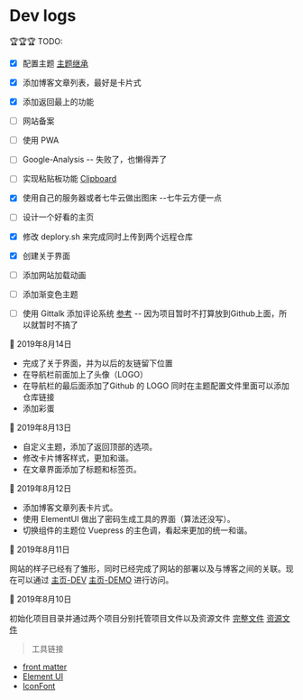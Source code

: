 # Dev logs

🏆🏆🏆 TODO:

- [x] 配置主题 [主题继承](https://juejin.im/post/5d00bf28e51d4555e372a5d8)

- [x] 添加博客文章列表，最好是卡片式

- [x] 添加返回最上的功能

- [ ] 网站备案

- [ ] 使用 PWA

- [ ] Google-Analysis -- 失败了，也懒得弄了

- [ ] 实现粘贴板功能 [Clipboard](https://blog.csdn.net/Mr_EvanChen/article/details/81034065)

- [x] 使用自己的服务器或者七牛云做出图床 --七牛云方便一点

- [ ] 设计一个好看的主页

- [x] 修改 deplory.sh 来完成同时上传到两个远程仓库

- [x] 创建关于界面

- [ ] 添加网站加载动画

- [ ] 添加渐变色主题

- [ ] 使用 Gittalk 添加评论系统 [参考](https://juejin.im/post/5c9e30fb6fb9a05e1c4cecf6) -- 因为项目暂时不打算放到Github上面，所以就暂时不搞了


📅 2019年8月14日

- 完成了关于界面，并为以后的友链留下位置
- 在导航栏前面加上了头像（LOGO）
- 在导航栏的最后面添加了Github 的 LOGO 同时在主题配置文件里面可以添加仓库链接
- 添加彩蛋 


📅 2019年8月13日

- 自定义主题，添加了返回顶部的选项。
- 修改卡片博客样式，更加和谐。
- 在文章界面添加了标题和标签页。

📅 2019年8月12日

- 添加博客文章列表卡片式。
- 使用 ElementUI 做出了密码生成工具的界面（算法还没写）。
- 切换组件的主题位 Vuepress 的主色调，看起来更加的统一和谐。
  
📅 2019年8月11日

网站的样子已经有了雏形，同时已经完成了网站的部署以及与博客之间的关联。现在可以通过 
[主页-DEV](https://www.xerrors.fun:8080) 
[主页-DEMO](https://xerrors.coding.me) 进行访问。

📅 2019年8月10日

初始化项目目录并通过两个项目分别托管项目文件以及资源文件 
[完整文件](https://git.dev.tencent.com/Xerrors/Xerrors) 
[资源文件](https://github.com/Xerrors/Xerrors.github.io)

> 工具链接

- [front matter](https://hexo.io/zh-cn/docs/front-matter.html)
- [Element UI](https://element.eleme.cn/#/zh-CN/component/)
- [IconFont](https://www.iconfont.cn)